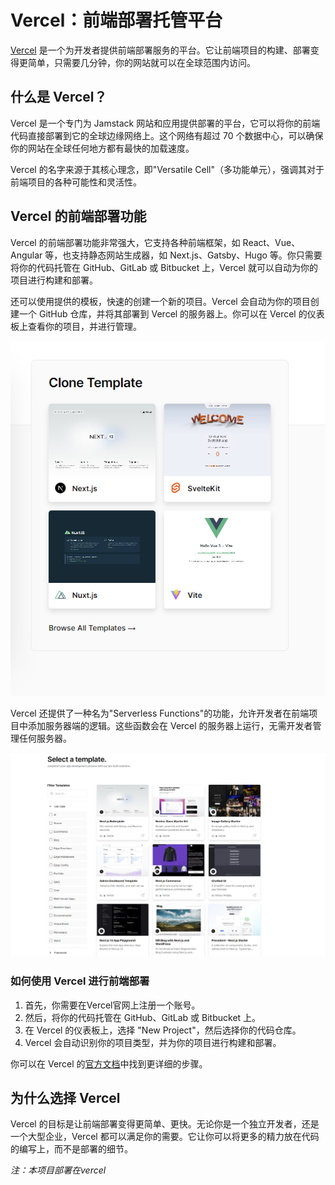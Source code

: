 # Vercel：前端部署托管平台

[Vercel](https://vercel.com/) 是一个为开发者提供前端部署服务的平台。它让前端项目的构建、部署变得更简单，只需要几分钟，你的网站就可以在全球范围内访问。

## 什么是 Vercel？

Vercel 是一个专门为 Jamstack 网站和应用提供部署的平台，它可以将你的前端代码直接部署到它的全球边缘网络上。这个网络有超过 70 个数据中心，可以确保你的网站在全球任何地方都有最快的加载速度。

Vercel 的名字来源于其核心理念，即"Versatile Cell"（多功能单元），强调其对于前端项目的各种可能性和灵活性。

## Vercel 的前端部署功能

Vercel 的前端部署功能非常强大，它支持各种前端框架，如 React、Vue、Angular 等，也支持静态网站生成器，如 Next.js、Gatsby、Hugo 等。你只需要将你的代码托管在 GitHub、GitLab 或 Bitbucket 上，Vercel 就可以自动为你的项目进行构建和部署。

还可以使用提供的模板，快速的创建一个新的项目。Vercel 会自动为你的项目创建一个 GitHub 仓库，并将其部署到 Vercel 的服务器上。你可以在 Vercel 的仪表板上查看你的项目，并进行管理。

![模板入口](./public/template-index.png)


Vercel 还提供了一种名为"Serverless Functions"的功能，允许开发者在前端项目中添加服务器端的逻辑。这些函数会在 Vercel 的服务器上运行，无需开发者管理任何服务器。

![模板首页](./public/template-main.png)

### 如何使用 Vercel 进行前端部署

1. 首先，你需要在Vercel官网上注册一个账号。
2. 然后，将你的代码托管在 GitHub、GitLab 或 Bitbucket 上。
3. 在 Vercel 的仪表板上，选择 "New Project"，然后选择你的代码仓库。
4. Vercel 会自动识别你的项目类型，并为你的项目进行构建和部署。

你可以在 Vercel 的[官方文档](https://vercel.com/docs)中找到更详细的步骤。

## 为什么选择 Vercel

Vercel 的目标是让前端部署变得更简单、更快。无论你是一个独立开发者，还是一个大型企业，Vercel 都可以满足你的需要。它让你可以将更多的精力放在代码的编写上，而不是部署的细节。

*注：本项目部署在vercel*